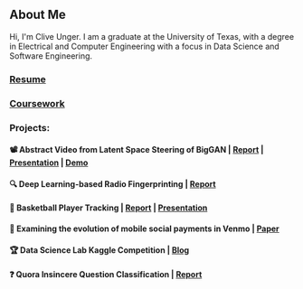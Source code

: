 ## About Me

Hi, I'm Clive Unger. I am a graduate at the University of Texas, with a degree in Electrical and Computer Engineering with a focus in Data Science and Software Engineering. 
<!---
Starting this semester, I am pursuing a Masters through the [BSEE/MSE Integrated Program](http://www.ece.utexas.edu/bsms)
-->

### [Resume](https://cliveunger.github.io/CliveUngerResume.pdf)

### [Coursework](./education.md)

### Projects:

#### 📽️ Abstract Video from Latent Space Steering of BigGAN | [Report](./reports/BigGAN_Videos_Report.pdf) | [Presentation](https://docs.google.com/presentation/d/e/2PACX-1vS1bYKvu3R5y2kJFHJEpdyGy8EieVAjQGCHrc74a2eUZjFYJh7qsIiHmhngtScJQmq_d-2Gqj_iywLY/pub?start=false&loop=false&delayms=3000) | [Demo](https://drive.google.com/file/d/1z4F5TKw6YKut5AIcZTFWhXW77IAkgKhf/view?usp=sharing)

#### 🔍 Deep Learning-based Radio Fingerprinting | [Report](./reports/Radio_Fingerprinting.pdf)

#### 🏀 Basketball Player Tracking | [Report](./reports/Basketball_Player_Tracking.pdf) | [Presentation](https://docs.google.com/presentation/d/e/2PACX-1vT525j_UuNkivVtRqCjYeV2HAox3mmZBAPue019F4AFuEivJcN2BaSKApaNow3s5_GRzLfK2jInE-lw/pub?start=false&loop=false&delayms=3000)

#### 📱 Examining the evolution of mobile social payments in Venmo | [Paper](./reports/Venmo_Paper.pdf)

#### 🏆 Data Science Lab Kaggle Competition | [Blog](./projects/DataScienceLabKaggle.md)

#### ❓ Quora Insincere Question Classification | [Report](https://yuan-chang-ut.github.io/Data-Science-Principles-Final-Project/)
